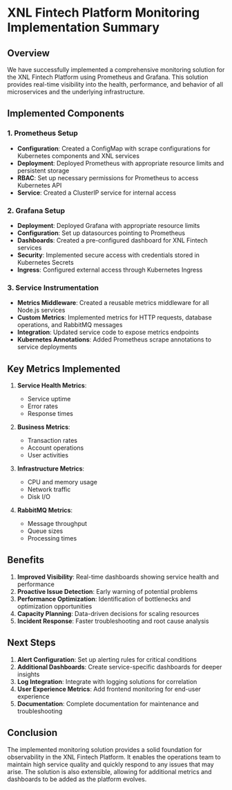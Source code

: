 # XNL Fintech Platform Monitoring Implementation Summary

## Overview

We have successfully implemented a comprehensive monitoring solution for the XNL Fintech Platform using Prometheus and Grafana. This solution provides real-time visibility into the health, performance, and behavior of all microservices and the underlying infrastructure.

## Implemented Components

### 1. Prometheus Setup

- **Configuration**: Created a ConfigMap with scrape configurations for Kubernetes components and XNL services
- **Deployment**: Deployed Prometheus with appropriate resource limits and persistent storage
- **RBAC**: Set up necessary permissions for Prometheus to access Kubernetes API
- **Service**: Created a ClusterIP service for internal access

### 2. Grafana Setup

- **Deployment**: Deployed Grafana with appropriate resource limits
- **Configuration**: Set up datasources pointing to Prometheus
- **Dashboards**: Created a pre-configured dashboard for XNL Fintech services
- **Security**: Implemented secure access with credentials stored in Kubernetes Secrets
- **Ingress**: Configured external access through Kubernetes Ingress

### 3. Service Instrumentation

- **Metrics Middleware**: Created a reusable metrics middleware for all Node.js services
- **Custom Metrics**: Implemented metrics for HTTP requests, database operations, and RabbitMQ messages
- **Integration**: Updated service code to expose metrics endpoints
- **Kubernetes Annotations**: Added Prometheus scrape annotations to service deployments

## Key Metrics Implemented

1. **Service Health Metrics**:
   - Service uptime
   - Error rates
   - Response times

2. **Business Metrics**:
   - Transaction rates
   - Account operations
   - User activities

3. **Infrastructure Metrics**:
   - CPU and memory usage
   - Network traffic
   - Disk I/O

4. **RabbitMQ Metrics**:
   - Message throughput
   - Queue sizes
   - Processing times

## Benefits

1. **Improved Visibility**: Real-time dashboards showing service health and performance
2. **Proactive Issue Detection**: Early warning of potential problems
3. **Performance Optimization**: Identification of bottlenecks and optimization opportunities
4. **Capacity Planning**: Data-driven decisions for scaling resources
5. **Incident Response**: Faster troubleshooting and root cause analysis

## Next Steps

1. **Alert Configuration**: Set up alerting rules for critical conditions
2. **Additional Dashboards**: Create service-specific dashboards for deeper insights
3. **Log Integration**: Integrate with logging solutions for correlation
4. **User Experience Metrics**: Add frontend monitoring for end-user experience
5. **Documentation**: Complete documentation for maintenance and troubleshooting

## Conclusion

The implemented monitoring solution provides a solid foundation for observability in the XNL Fintech Platform. It enables the operations team to maintain high service quality and quickly respond to any issues that may arise. The solution is also extensible, allowing for additional metrics and dashboards to be added as the platform evolves. 
